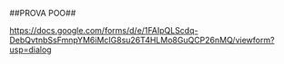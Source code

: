 
##PROVA POO##

https://docs.google.com/forms/d/e/1FAIpQLScdq-DebQvtnbSsFmnpYM6iMcIG8su26T4HLMo8GuQCP26nMQ/viewform?usp=dialog
